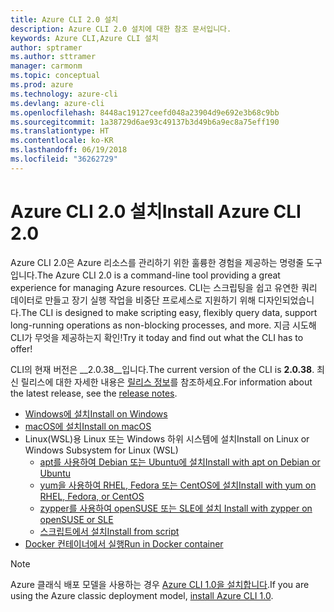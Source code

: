 ```yaml
---
title: Azure CLI 2.0 설치
description: Azure CLI 2.0 설치에 대한 참조 문서입니다.
keywords: Azure CLI,Azure CLI 설치
author: sptramer
ms.author: sttramer
manager: carmonm
ms.topic: conceptual
ms.prod: azure
ms.technology: azure-cli
ms.devlang: azure-cli
ms.openlocfilehash: 8448ac19127ceefd048a23904d9e692e3b68c9bb
ms.sourcegitcommit: 1a38729d6ae93c49137b3d49b6a9ec8a75eff190
ms.translationtype: HT
ms.contentlocale: ko-KR
ms.lasthandoff: 06/19/2018
ms.locfileid: "36262729"
---
```

# <a name="install-azure-cli-20"></a><span data-ttu-id="d4082-104">Azure CLI 2.0 설치</span><span class="sxs-lookup"><span data-stu-id="d4082-104">Install Azure CLI 2.0</span></span>

<span data-ttu-id="d4082-105">Azure CLI 2.0은 Azure 리소스를 관리하기 위한 훌륭한 경험을 제공하는 명령줄 도구입니다.</span><span class="sxs-lookup"><span data-stu-id="d4082-105">The Azure CLI 2.0 is a command-line tool providing a great experience for managing Azure resources.</span></span> <span data-ttu-id="d4082-106">CLI는 스크립팅을 쉽고 유연한 쿼리 데이터로 만들고 장기 실행 작업을 비중단 프로세스로 지원하기 위해 디자인되었습니다.</span><span class="sxs-lookup"><span data-stu-id="d4082-106">The CLI is designed to make scripting easy, flexibly query data, support long-running operations as non-blocking processes, and more.</span></span> <span data-ttu-id="d4082-107">지금 시도해 CLI가 무엇을 제공하는지 확인!</span><span class="sxs-lookup"><span data-stu-id="d4082-107">Try it today and find out what the CLI has to offer!</span></span>

<span data-ttu-id="d4082-108">CLI의 현재 버전은 __2.0.38__입니다.</span><span class="sxs-lookup"><span data-stu-id="d4082-108">The current version of the CLI is __2.0.38__.</span></span> <span data-ttu-id="d4082-109">최신 릴리스에 대한 자세한 내용은 [릴리스 정보](release-notes-azure-cli.md)를 참조하세요.</span><span class="sxs-lookup"><span data-stu-id="d4082-109">For information about the latest release, see the [release notes](release-notes-azure-cli.md).</span></span>

* [<span data-ttu-id="d4082-110">Windows에 설치</span><span class="sxs-lookup"><span data-stu-id="d4082-110">Install on Windows</span></span>](install-azure-cli-windows.md)
* [<span data-ttu-id="d4082-111">macOS에 설치</span><span class="sxs-lookup"><span data-stu-id="d4082-111">Install on macOS</span></span>](install-azure-cli-macos.md)
* <span data-ttu-id="d4082-112">Linux(WSL)용 Linux 또는 Windows 하위 시스템에 설치</span><span class="sxs-lookup"><span data-stu-id="d4082-112">Install on Linux or Windows Subsystem for Linux (WSL)</span></span>
  * [<span data-ttu-id="d4082-113">apt를 사용하여 Debian 또는 Ubuntu에 설치</span><span class="sxs-lookup"><span data-stu-id="d4082-113">Install with apt on Debian or Ubuntu</span></span>](install-azure-cli-apt.md)
  * [<span data-ttu-id="d4082-114">yum을 사용하여 RHEL, Fedora 또는 CentOS에 설치</span><span class="sxs-lookup"><span data-stu-id="d4082-114">Install with yum on RHEL, Fedora, or CentOS </span></span>](install-azure-cli-yum.md)
  * [<span data-ttu-id="d4082-115">zypper를 사용하여 openSUSE 또는 SLE에 설치 </span><span class="sxs-lookup"><span data-stu-id="d4082-115">Install with zypper on openSUSE or SLE </span></span>](install-azure-cli-zypper.md)
  * [<span data-ttu-id="d4082-116">스크립트에서 설치</span><span class="sxs-lookup"><span data-stu-id="d4082-116">Install from script</span></span>](install-azure-cli-linux.md)
* [<span data-ttu-id="d4082-117">Docker 컨테이너에서 실행</span><span class="sxs-lookup"><span data-stu-id="d4082-117">Run in Docker container</span></span>](run-azure-cli-docker.md)

> [!NOTE]
> <span data-ttu-id="d4082-118">Azure 클래식 배포 모델을 사용하는 경우 [Azure CLI 1.0을 설치합니다](install-cli-version-1.0.md).</span><span class="sxs-lookup"><span data-stu-id="d4082-118">If you are using the Azure classic deployment model, [install Azure CLI 1.0](install-cli-version-1.0.md).</span></span>

